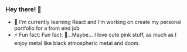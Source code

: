 ### Hey there! 👋


- 🌱 I'm currently learning React and I’m working on create my personal portfolio for a front end job
- ⚡ Fun fact: Fun fact: 🤔...Maybe... I love cute pink stuff, as much as I enjoy metal like black atmospheric metal and doom.

<!--
**Narian9/Narian9** is a ✨ _special_ ✨ repository because its `README.md` (this file) appears on your GitHub profile.

Here are some ideas to get you started:

- 🔭  ...

- 👯 I’m looking to collaborate on ...
- 🤔 I’m looking for help with ...
- 💬 Ask me about ...
- 📫 How to reach me: ...
- 😄 Pronouns: ...
- ⚡ Fun fact: ...
-->
